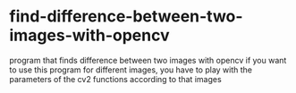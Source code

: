 # find-difference-between-two-images-with-opencv
program that finds difference between two images with opencv
if you want to use this program for different images, you have to play with the parameters of the cv2 functions according to that images
